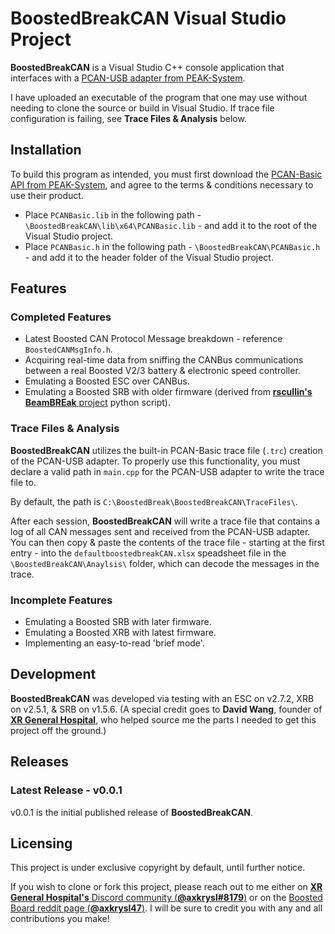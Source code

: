 # __BoostedBreakCAN__ Visual Studio Project
__BoostedBreakCAN__ is a Visual Studio C++ console application that interfaces with a [PCAN-USB adapter from PEAK-System](https://www.peak-system.com/PCAN-USB.199.0.html?&L=1). 

I have uploaded an executable of the program that one may use without needing to clone the source or build in Visual Studio. If trace file configuration is failing, see __Trace Files & Analysis__ below.

## Installation
To build this program as intended, you must first download the [PCAN-Basic API from PEAK-System](https://www.peak-system.com/PCAN-Basic.239.0.html?&L=1), and agree to the terms & conditions necessary to use their product. 
* Place `PCANBasic.lib` in the following path - `\BoostedBreakCAN\lib\x64\PCANBasic.lib` - and add it to the root of the Visual Studio project.
* Place `PCANBasic.h` in the following path - `\BoostedBreakCAN\PCANBasic.h` - and add it to the header folder of the Visual Studio project.

## Features
### Completed Features
* Latest Boosted CAN Protocol Message breakdown - reference `BoostedCANMsgInfo.h`.
* Acquiring real-time data from sniffing the CANBus communications between a real Boosted V2/3 battery & electronic speed controller.
* Emulating a Boosted ESC over CANBus.
* Emulating a Boosted SRB with older firmware (derived from [__rscullin's BeamBREak__ project](https://beambreak.org/) python script).

### Trace Files & Analysis
__BoostedBreakCAN__ utilizes the built-in PCAN-Basic trace file (`.trc`) creation of the PCAN-USB adapter. To properly use this functionality, you must declare a valid path in `main.cpp` for the PCAN-USB adapter to write the trace file to. 

By default, the path is `C:\BoostedBreak\BoostedBreakCAN\TraceFiles\`.

After each session, __BoostedBreakCAN__ will write a trace file that contains a log of all CAN messages sent and received from the PCAN-USB adapter.
You can then copy & paste the contents of the trace file - starting at the first entry - into the `defaultboostedbreakCAN.xlsx` speadsheet file in the `\BoostedBreakCAN\Anaylsis\` folder, which can decode the messages in the trace.

### Incomplete Features
* Emulating a Boosted SRB with later firmware.
* Emulating a Boosted XRB with latest firmware.
* Implementing an easy-to-read 'brief mode'.

## Development
__BoostedBreakCAN__ was developed via testing with an ESC on v2.7.2, XRB on v2.5.1, & SRB on v1.5.6. (A special credit goes to __David Wang__, founder of [__XR General Hospital__](https://www.xrgeneralhospital.com/), who helped source me the parts I needed to get this project off the ground.)

## Releases
### Latest Release - v0.0.1
v0.0.1 is the initial published release of __BoostedBreakCAN__. 

## Licensing
This project is under exclusive copyright by default, until further notice.

If you wish to clone or fork this project, please reach out to me either on [__XR General Hospital's__ Discord community (__@axkrysl#8179__)](https://www.xrgeneralhospital.com/) or on the [Boosted Board reddit page (__@axkrysl47__)](https://www.reddit.com/r/boostedboards/). I will be sure to credit you with any and all contributions you make!
